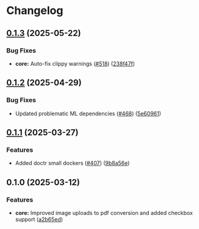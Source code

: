 # Changelog

## [0.1.3](https://github.com/lumina-ai-inc/chunkr/compare/chunkr-services-v0.1.2...chunkr-services-v0.1.3) (2025-05-22)


### Bug Fixes

* **core:** Auto-fix clippy warnings ([#518](https://github.com/lumina-ai-inc/chunkr/issues/518)) ([238f47f](https://github.com/lumina-ai-inc/chunkr/commit/238f47fdaf5d2e62d12448424d1018eb1803b8f8))

## [0.1.2](https://github.com/lumina-ai-inc/chunkr/compare/chunkr-services-v0.1.1...chunkr-services-v0.1.2) (2025-04-29)


### Bug Fixes

* Updated problematic ML dependencies ([#468](https://github.com/lumina-ai-inc/chunkr/issues/468)) ([5e60961](https://github.com/lumina-ai-inc/chunkr/commit/5e6096122d333b832c8fff1437cb47f70979683e))

## [0.1.1](https://github.com/lumina-ai-inc/chunkr/compare/chunkr-services-v0.1.0...chunkr-services-v0.1.1) (2025-03-27)


### Features

* Added doctr small dockers ([#407](https://github.com/lumina-ai-inc/chunkr/issues/407)) ([9b8a56e](https://github.com/lumina-ai-inc/chunkr/commit/9b8a56e273f39aa15d3001c6f7ccb707900dd584))

## 0.1.0 (2025-03-12)


### Features

* **core:** Improved image uploads to pdf conversion and added checkbox support ([a2b65ed](https://github.com/lumina-ai-inc/chunkr/commit/a2b65ed182dcc07af1bccc5b4e98dec3a3335ed8))
